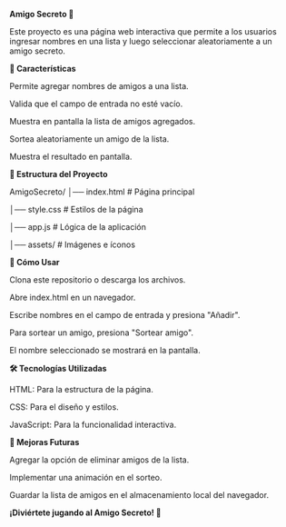 **Amigo Secreto 🎁**

Este proyecto es una página web interactiva que permite a los usuarios ingresar nombres en una lista y luego seleccionar aleatoriamente a un amigo secreto.


**📌 Características**

Permite agregar nombres de amigos a una lista.

Valida que el campo de entrada no esté vacío.

Muestra en pantalla la lista de amigos agregados.

Sortea aleatoriamente un amigo de la lista.

Muestra el resultado en pantalla.


**📂 Estructura del Proyecto**

AmigoSecreto/
│── index.html       # Página principal

│── style.css        # Estilos de la página

│── app.js           # Lógica de la aplicación

│── assets/          # Imágenes e íconos


**🚀 Cómo Usar**

Clona este repositorio o descarga los archivos.

Abre index.html en un navegador.

Escribe nombres en el campo de entrada y presiona "Añadir".

Para sortear un amigo, presiona "Sortear amigo".

El nombre seleccionado se mostrará en la pantalla.


**🛠 Tecnologías Utilizadas**

HTML: Para la estructura de la página.

CSS: Para el diseño y estilos.

JavaScript: Para la funcionalidad interactiva.


**📌 Mejoras Futuras**

Agregar la opción de eliminar amigos de la lista.

Implementar una animación en el sorteo.

Guardar la lista de amigos en el almacenamiento local del navegador.


**¡Diviértete jugando al Amigo Secreto! 🎉**
